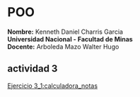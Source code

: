 # POO
**Nombre:** Kenneth Daniel Charris Garcia  
**Universidad Nacional - Facultad de Minas**  
**Docente:** Arboleda Mazo Walter Hugo
## actividad 3
[Ejercicio 3_1:calculadora_notas](ejercicio3_1.py)
